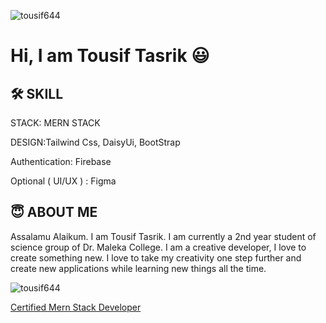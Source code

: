 <p align="left"> <img src="https://komarev.com/ghpvc/?username=tousif644&label=Profile%20views&color=0e75b6&style=flat" alt="tousif644" /> </p>

# Hi, I am Tousif Tasrik 😃

## 🛠 SKILL
STACK: MERN STACK 

DESIGN:Tailwind Css, DaisyUi, BootStrap

Authentication: Firebase

Optional ( UI/UX ) : Figma


## 😇 ABOUT ME
Assalamu Alaikum. I am Tousif Tasrik. I am currently a 2nd year student of science group of Dr. Maleka College. I am a creative developer, I love to create something new. I love to take my creativity one step further and create new applications while learning new things all the time.
<p>
      <img
        align="center"
        src="https://github-readme-streak-stats.herokuapp.com/?user=tousif644&"
        alt="tousif644"
      />
    </p>
<a href="https://drive.google.com/file/d/10hnn_RT3F-Mx0jgk_Wl_VAWjx-nej4gN/view?usp=sharing">Certified Mern Stack Developer</a>
